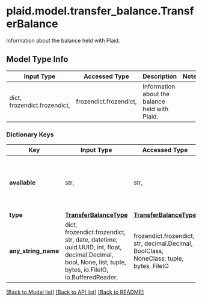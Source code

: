 # plaid.model.transfer_balance.TransferBalance

Information about the balance held with Plaid.

## Model Type Info
Input Type | Accessed Type | Description | Notes
------------ | ------------- | ------------- | -------------
dict, frozendict.frozendict,  | frozendict.frozendict,  | Information about the balance held with Plaid. | 

### Dictionary Keys
Key | Input Type | Accessed Type | Description | Notes
------------ | ------------- | ------------- | ------------- | -------------
**available** | str,  | str,  | The amount of this balance available for use (decimal string with two digits of precision e.g. \&quot;10.00\&quot;). | 
**type** | [**TransferBalanceType**](TransferBalanceType.md) | [**TransferBalanceType**](TransferBalanceType.md) |  | 
**any_string_name** | dict, frozendict.frozendict, str, date, datetime, uuid.UUID, int, float, decimal.Decimal, bool, None, list, tuple, bytes, io.FileIO, io.BufferedReader,  | frozendict.frozendict, str, decimal.Decimal, BoolClass, NoneClass, tuple, bytes, FileIO | any string name can be used but the value must be the correct type | [optional]

[[Back to Model list]](../../README.md#documentation-for-models) [[Back to API list]](../../README.md#documentation-for-api-endpoints) [[Back to README]](../../README.md)

